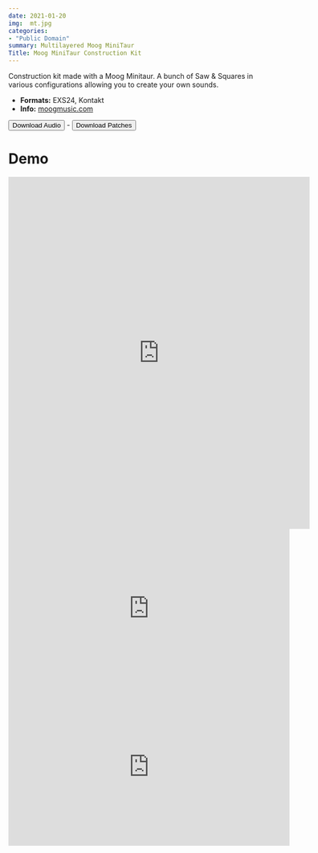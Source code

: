 ```yaml
---
date: 2021-01-20
img:  mt.jpg
categories: 
- "Public Domain"
summary: Multilayered Moog MiniTaur 
Title: Moog MiniTaur Construction Kit 
---
```



Construction kit made with a Moog Minitaur. A bunch of Saw & Squares in various configurations allowing you to create your own sounds. 


-   **Formats:** EXS24, Kontakt
-    **Info:** [moogmusic.com](https://www.moogmusic.com/products/minitaur)



 

<div class="buttons"> <a href="https://www.dropbox.com/sh/8oqja21uhjkj43f/AADuvsuCrHvX5VFlWQovqDS0a?dl=0"> <button>Download Audio</button></a> - <a href="https://github.com/publicsamples/Moog-Minitaur"> <button>Download Patches</button></a></div>


# Demo


<iframe width="600" height="700" src="https://www.modularsamples.com/Demos/demos/minitaur.html" frameborder="0" allow="accelerometer; autoplay; clipboard-write; encrypted-media; gyroscope; picture-in-picture" allowfullscreen></iframe>

<iframe width="560" height="315" src="https://www.youtube.com/embed/zZXqe9Xeqk4" title="YouTube video player" frameborder="0" allow="accelerometer; autoplay; clipboard-write; encrypted-media; gyroscope; picture-in-picture" allowfullscreen></iframe>

<iframe width="560" height="315" src="https://www.youtube.com/embed/exbumDAYSfo" title="YouTube video player" frameborder="0" allow="accelerometer; autoplay; clipboard-write; encrypted-media; gyroscope; picture-in-picture" allowfullscreen></iframe>